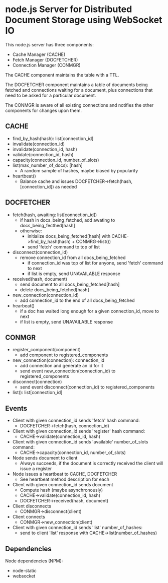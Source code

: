 node.js Server for Distributed Document Storage using WebSocket IO
==================================================================

This node.js server has three components:

* Cache Manager (CACHE)
* Fetch Manager (DOCFETCHER)
* Connection Manager (CONMGR)

The CACHE component maintains the table with a TTL.

The DOCFETCHER component maintains a table of documents being fetched
and connections waiting for a document, plus connections that need to
be asked for a particular document.

The CONMGR is aware of all existing connections and notifies the other
components for changes upon them.

CACHE
-----

* find_by_hash(hash): list[connection_id]
* invalidate(connection_id)
* invalidate(connection_id, hash)
* validate(connection_id, hash)
* capacity(connection_id, number_of_slots)
* list(max_number_of_docs): [hash]
  * A random sample of hashes, maybe biased by popularity
* heartbeat()
  * Balance cache and issues DOCFETCHER->fetch(hash, [connection_id]) as needed

DOCFETCHER
----------

* fetch(hash, awaiting: list[connection_id])
  * if hash in docs_being_fetched, add awating to docs_being_fecthed[hash]
  * otherwise: 
    * initialize docs_being_fetched[hash] with CACHE->find_by_hash(hash) + CONMRG->list())
    * send 'fetch' command to top of list
* disconnect(connection_id)
  * remove connection_id from all docs_being_fetched
    * if connection_id was top of list for anyone, send 'fetch' command to next
    * if list is empty, send UNAVAILABLE response
* received(hash, document)
  * send document to all docs_being_fetched[hash]
  * delete docs_being_fetched[hash]
* new_connection(connection_id)
  * add connection_id to the end of all docs_being_fetched
* hearbeat()
  * if a doc has waited long enough for a given connection_id, move to next
  * if list is empty, send UNAVAILABLE response

CONMGR
------

* register_component(component)
  * add component to registered_components
* new_connection(connection): connection_id
  * add connection and generate an id for it
  * send event new_connection(connection_id) to registered_components
* disconnect(connection)
  * send event disconnect(connection_id) to registered_components
* list(): list[connection_id]

Events
------

* Client with given connection_id sends 'fetch' hash command: 
  * DOCFETCHER->fetch(hash, connection_id)
* Client with given connection_id sends 'register' hash command:
  * CACHE->validate(connection_id, hash)
* Client with given connection_id sends 'available' number_of_slots command:
  * CACHE->capacity(connection_id, number_of_slots)
* Node sends document to client
  * Always succeeds, if the document is correctly received the client will issue a register
* Node issues a heartbeat to CACHE, DOCFETCHER
  * See heartbeat method description for each
* Client with given connection_id sends document
  * Compute hash (maybe asynchronously)
  * CACHE->validate(connection_id, hash)
  * DOCFETCHER->received(hash, document)
* Client disconnects
  * CONMGR->disconnect(client)
* Client connects
  * CONMGR->new_connection(client)
* Client with given connection_id sends 'list' number_of_hashes:
  * send to client 'list' response with CACHE->list(number_of_hashes)


Dependencies
------------

Node dependencies (NPM):

* node-static
* websocket

